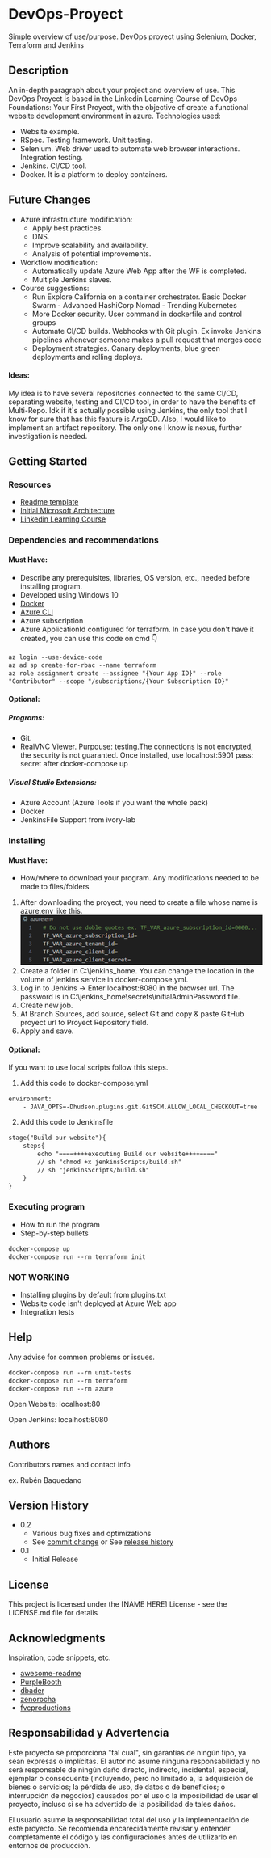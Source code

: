 # DevOps-Proyect

Simple overview of use/purpose.
DevOps proyect using Selenium, Docker, Terraform and Jenkins

## Description

An in-depth paragraph about your project and overview of use.
This DevOps Proyect is based in the Linkedin Learning Course of DevOps Foundations: Your First Proyect, with the objective of create a functional website development environment in azure. Technologies used:
* Website example.
* RSpec. Testing framework. Unit testing.
* Selenium. Web driver used to automate web browser interactions. Integration testing.
* Jenkins. CI/CD tool.
* Docker. It is a platform to deploy containers.


## Future Changes

* Azure infrastructure modification:
    * Apply best practices.
    * DNS.
    * Improve scalability and availability.
    * Analysis of potential improvements.
* Workflow modification:
    * Automatically update Azure Web App after the WF is completed.
    * Multiple Jenkins slaves.
 * Course suggestions:
    * Run Explore California on a container orchestrator. Basic Docker Swarm - Advanced HashiCorp Nomad - Trending Kubernetes
    * More Docker security. User command in dockerfile and control groups
    * Automate CI/CD builds. Webhooks with Git plugin. Ex invoke Jenkins pipelines whenever someone makes a pull request that merges code
    * Deployment strategies. Canary deployments, blue green deployments and rolling deploys.

#### Ideas:
My idea is to have several repositories connected to the same CI/CD, separating website, testing and CI/CD tool, in order to have the benefits of Multi-Repo.
Idk if it´s actually possible using Jenkins, the only tool that I know for sure that has this feature is ArgoCD.
Also, I would like to implement an artifact repository. The only one I know is nexus, further investigation is needed.

## Getting Started

### Resources

* [Readme template](https://gist.github.com/DomPizzie/7a5ff55ffa9081f2de27c315f5018afc)
* [Initial Microsoft Architecture](https://learn.microsoft.com/es-es/azure/architecture/web-apps/idea/scalable-ecommerce-web-app)
* [Linkedin Learning Course](https://www.linkedin.com/learning/devops-foundations-your-first-project)
<!-- * [Readme rules](https://www.freecodecamp.org/news/how-to-write-a-good-readme-file/) -->

### Dependencies and recommendations
#### Must Have:
* Describe any prerequisites, libraries, OS version, etc., needed before installing program.
* Developed using Windows 10
* [Docker](https://www.docker.com/products/docker-desktop/)
* [Azure CLI](https://learn.microsoft.com/es-es/cli/azure/install-azure-cli-windows?tabs=azure-cli)
* Azure subscription
* Azure ApplicationId configured for terraform. In case you don't have it created, you can use this code on cmd :point_down:
```
az login --use-device-code
az ad sp create-for-rbac --name terraform
az role assignment create --assignee "{Your App ID}" --role "Contributor" --scope "/subscriptions/{Your Subscription ID}"
```

#### Optional:
##### Programs:
* Git. 
* RealVNC Viewer. Purpouse: testing.The connections is not encrypted, the security is not guaranted. Once installed, use localhost:5901 pass: secret after docker-compose up
##### Visual Studio Extensions:
* Azure Account (Azure Tools if you want the whole pack)
* Docker
* JenkinsFile Support from ivory-lab


### Installing

#### Must Have:
* How/where to download your program. Any modifications needed to be made to files/folders
1. After downloading the proyect, you need to create a file whose name is azure.env like this.
![Image Alt text](/images/azure.env.PNG)
2. Create a folder in C:\jenkins_home. You can change the location in the volume of jenkins service in docker-compose.yml. 
3. Log in to Jenkins -> Enter localhost:8080 in the browser url. The password is in C:\jenkins_home\secrets\initialAdminPassword file.
4. Create new job.
5. At Branch Sources, add source, select Git and copy & paste GitHub proyect url to Proyect Repository field.
6. Apply and save.


#### Optional:
If you want to use local scripts follow this steps.
1. Add this code to docker-compose.yml
```
environment:
    - JAVA_OPTS=-Dhudson.plugins.git.GitSCM.ALLOW_LOCAL_CHECKOUT=true
```
2. Add this code to Jenkinsfile
```
stage("Build our website"){
    steps{
        echo "====++++executing Build our website++++===="
        // sh "chmod +x jenkinsScripts/build.sh"
        // sh "jenkinsScripts/build.sh"
    }
}
```

### Executing program

* How to run the program
* Step-by-step bullets
```
docker-compose up
docker-compose run --rm terraform init
```

### NOT WORKING
* Installing plugins by default from plugins.txt
* Website code isn't deployed at Azure Web app
* Integration tests

## Help

Any advise for common problems or issues.
```
docker-compose run --rm unit-tests
docker-compose run --rm terraform
docker-compose run --rm azure
```
Open Website:
localhost:80

Open Jenkins:
localhost:8080

## Authors

Contributors names and contact info

ex. Rubén Baquedano


## Version History

* 0.2
    * Various bug fixes and optimizations
    * See [commit change]() or See [release history]()
* 0.1
    * Initial Release

## License

This project is licensed under the [NAME HERE] License - see the LICENSE.md file for details

## Acknowledgments

Inspiration, code snippets, etc.
* [awesome-readme](https://github.com/matiassingers/awesome-readme)
* [PurpleBooth](https://gist.github.com/PurpleBooth/109311bb0361f32d87a2)
* [dbader](https://github.com/dbader/readme-template)
* [zenorocha](https://gist.github.com/zenorocha/4526327)
* [fvcproductions](https://gist.github.com/fvcproductions/1bfc2d4aecb01a834b46)


## Responsabilidad y Advertencia

Este proyecto se proporciona "tal cual", sin garantías de ningún tipo, ya sean expresas o implícitas. El autor no asume ninguna responsabilidad y no será responsable de ningún daño directo, indirecto, incidental, especial, ejemplar o consecuente (incluyendo, pero no limitado a, la adquisición de bienes o servicios; la pérdida de uso, de datos o de beneficios; o interrupción de negocios) causados por el uso o la imposibilidad de usar el proyecto, incluso si se ha advertido de la posibilidad de tales daños.

El usuario asume la responsabilidad total del uso y la implementación de este proyecto. Se recomienda encarecidamente revisar y entender completamente el código y las configuraciones antes de utilizarlo en entornos de producción.

<!-- En caso de dudas o inquietudes, se anima a los usuarios a ponerse en contacto con el autor del proyecto antes de proceder con la implementación. -->